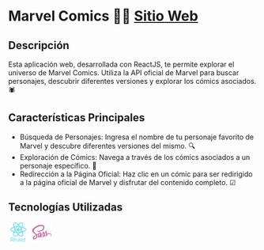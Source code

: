<h1>Marvel Comics 🦸‍♂️ <a href="https://marvelcomics-lgr.netlify.app">Sitio Web</a></h1> 

<h2>Descripción</h2> 

<p>Esta aplicación web, desarrollada con ReactJS, te permite explorar el universo de Marvel Comics. Utiliza la API oficial de Marvel para buscar personajes, descubrir diferentes versiones y explorar los cómics asociados. 🕷</p> 

<h2>Características Principales</h2> 
<ul>
  <li>Búsqueda de Personajes: Ingresa el nombre de tu personaje favorito de Marvel y descubre diferentes versiones del mismo. 🔍</li>
  <li>Exploración de Cómics: Navega a través de los cómics asociados a un personaje específico. 📕</li>
  <li>Redirección a la Página Oficial: Haz clic en un cómic para ser redirigido a la página oficial de Marvel y disfrutar del contenido completo. ☑</li>
</ul>

<h2>Tecnologías Utilizadas</h2> 
<div>
<img src="https://github.com/devicons/devicon/blob/master/icons/react/react-original-wordmark.svg" title="React" alt="React" width="40" height="40"/>&nbsp;
<img src="https://github.com/devicons/devicon/blob/master/icons/sass/sass-original.svg" title="SCSS" alt="SCSS" width="40" height="40"/>
</div>



 
 
